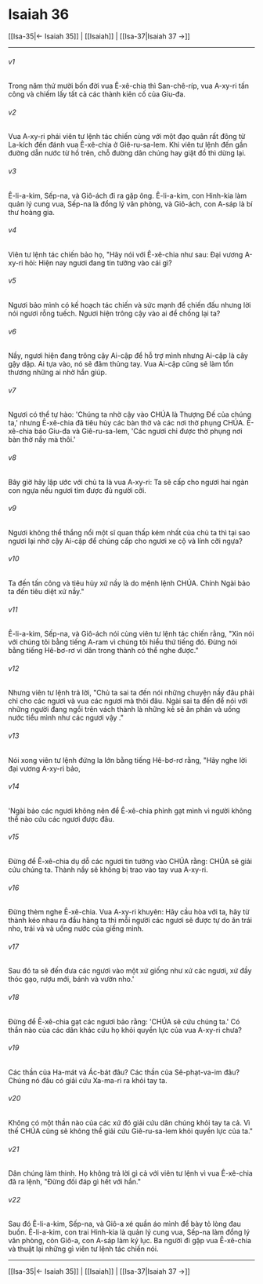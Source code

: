 # Isaiah 36

[[Isa-35|← Isaiah 35]] | [[Isaiah]] | [[Isa-37|Isaiah 37 →]]
***



###### v1 
Trong năm thứ mười bốn đời vua Ê-xê-chia thì San-chê-ríp, vua A-xy-ri tấn công và chiếm lấy tất cả các thành kiên cố của Giu-đa. 

###### v2 
Vua A-xy-ri phái viên tư lệnh tác chiến cùng với một đạo quân rất đông từ La-kích đến đánh vua Ê-xê-chia ở Giê-ru-sa-lem. Khi viên tư lệnh đến gần đường dẫn nước từ hồ trên, chỗ đường dân chúng hay giặt đồ thì dừng lại. 

###### v3 
Ê-li-a-kim, Sếp-na, và Giô-ách đi ra gặp ông. Ê-li-a-kim, con Hinh-kia làm quản lý cung vua, Sếp-na là đổng lý văn phòng, và Giô-ách, con A-sáp là bí thư hoàng gia. 

###### v4 
Viên tư lệnh tác chiến bảo họ, "Hãy nói với Ê-xê-chia như sau: Đại vương A-xy-ri hỏi: Hiện nay ngươi đang tin tưởng vào cái gì? 

###### v5 
Ngươi bảo mình có kế hoạch tác chiến và sức mạnh để chiến đấu nhưng lời nói ngươi rỗng tuếch. Ngươi hiện trông cậy vào ai để chống lại ta? 

###### v6 
Nầy, ngươi hiện đang trông cậy Ai-cập để hỗ trợ mình nhưng Ai-cập là cây gậy dập. Ai tựa vào, nó sẽ đâm thủng tay. Vua Ai-cập cũng sẽ làm tổn thương những ai nhờ hắn giúp. 

###### v7 
Ngươi có thể tự hào: 'Chúng ta nhờ cậy vào CHÚA là Thượng Đế của chúng ta,' nhưng Ê-xê-chia đã tiêu hủy các bàn thờ và các nơi thờ phụng CHÚA. Ê-xê-chia bảo Giu-đa và Giê-ru-sa-lem, 'Các ngươi chỉ được thờ phụng nơi bàn thờ nầy mà thôi.' 

###### v8 
Bây giờ hãy lập ước với chủ ta là vua A-xy-ri: Ta sẽ cấp cho ngươi hai ngàn con ngựa nếu ngươi tìm được đủ người cỡi. 

###### v9 
Ngươi không thể thắng nổi một sĩ quan thấp kém nhất của chủ ta thì tại sao ngươi lại nhờ cậy Ai-cập để chúng cấp cho ngươi xe cộ và lính cỡi ngựa? 

###### v10 
Ta đến tấn công và tiêu hủy xứ nầy là do mệnh lệnh CHÚA. Chính Ngài bảo ta đến tiêu diệt xứ nầy." 

###### v11 
Ê-li-a-kim, Sếp-na, và Giô-ách nói cùng viên tư lệnh tác chiến rằng, "Xin nói với chúng tôi bằng tiếng A-ram vì chúng tôi hiểu thứ tiếng đó. Đừng nói bằng tiếng Hê-bơ-rơ vì dân trong thành có thể nghe được." 

###### v12 
Nhưng viên tư lệnh trả lời, "Chủ ta sai ta đến nói những chuyện nầy đâu phải chỉ cho các ngươi và vua các ngươi mà thôi đâu. Ngài sai ta đến để nói với những người đang ngồi trên vách thành là những kẻ sẽ ăn phân và uống nước tiểu mình như các ngươi vậy ." 

###### v13 
Nói xong viên tư lệnh đứng la lớn bằng tiếng Hê-bơ-rơ rằng, "Hãy nghe lời đại vương A-xy-ri bảo, 

###### v14 
'Ngài bảo các ngươi không nên để Ê-xê-chia phỉnh gạt mình vì người không thể nào cứu các ngươi được đâu. 

###### v15 
Đừng để Ê-xê-chia dụ dỗ các ngươi tin tưởng vào CHÚA rằng: CHÚA sẽ giải cứu chúng ta. Thành nầy sẽ không bị trao vào tay vua A-xy-ri. 

###### v16 
Đừng thèm nghe Ê-xê-chia. Vua A-xy-ri khuyên: Hãy cầu hòa với ta, hãy từ thành kéo nhau ra đầu hàng ta thì mỗi người các ngươi sẽ được tự do ăn trái nho, trái vả và uống nước của giếng mình. 

###### v17 
Sau đó ta sẽ đến đưa các ngươi vào một xứ giống như xứ các ngươi, xứ đầy thóc gạo, rượu mới, bánh và vườn nho.' 

###### v18 
Đừng để Ê-xê-chia gạt các ngươi bảo rằng: 'CHÚA sẽ cứu chúng ta.' Có thần nào của các dân khác cứu họ khỏi quyền lực của vua A-xy-ri chưa? 

###### v19 
Các thần của Ha-mát và Ác-bát đâu? Các thần của Sê-phạt-va-im đâu? Chúng nó đâu có giải cứu Xa-ma-ri ra khỏi tay ta. 

###### v20 
Không có một thần nào của các xứ đó giải cứu dân chúng khỏi tay ta cả. Vì thế CHÚA cũng sẽ không thể giải cứu Giê-ru-sa-lem khỏi quyền lực của ta." 

###### v21 
Dân chúng làm thinh. Họ không trả lời gì cả với viên tư lệnh vì vua Ê-xê-chia đã ra lệnh, "Đừng đối đáp gì hết với hắn." 

###### v22 
Sau đó Ê-li-a-kim, Sếp-na, và Giô-a xé quần áo mình để bày tỏ lòng đau buồn. Ê-li-a-kim, con trai Hinh-kia là quản lý cung vua, Sếp-na làm đổng lý văn phòng, còn Giô-a, con A-sáp làm ký lục. Ba người đi gặp vua Ê-xê-chia và thuật lại những gì viên tư lệnh tác chiến nói.

***
[[Isa-35|← Isaiah 35]] | [[Isaiah]] | [[Isa-37|Isaiah 37 →]]
